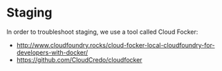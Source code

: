 # Staging

In order to troubleshoot staging, we use a tool called Cloud Focker:

* http://www.cloudfoundry.rocks/cloud-focker-local-cloudfoundry-for-developers-with-docker/
* https://github.com/CloudCredo/cloudfocker
